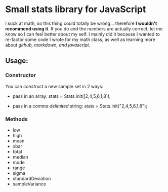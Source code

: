 Small stats library for JavaScript
==================================

I suck at math, so this thing could totally be wrong... therefore **I wouldn't recommend using it**. If you do and the numbers are actually correct, let me know so I can feel better about my self. I mainly did it because I wanted to re-factor some code I wrote for my math class, as well as learning more about *github, markdown, and javascript*.

Usage:
------

### Constructor

You can *construct* a new sample set in 2 ways:

+ pass in an array: stats = Stats.init([2,4,5,6,1,8]);

+ pass in a *comma delimited* string: stats = Stats.init("2,4,5,6,1,8");

### Methods

+ low
+ high
+ mean
+ xbar
+ total
+ median
+ mode
+ range
+ sigma
+ standardDeviation
+ sampleVariance



